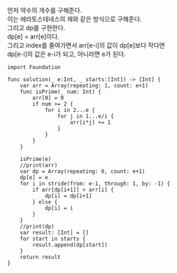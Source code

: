 먼저 약수의 개수를 구해준다.   
이는 에라토스테네스의 체와 같은 방식으로 구해준다.   
그리고 dp를 구현한다.   
dp[e] = arr[e]이다.   
그리고 index를 줄여가면서 arr[e-i]의 값이 dp[e]보다 작다면   
dp[e-i]의 값은 e-i가 되고, 아니라면 e가 된다.   

```
import Foundation

func solution(_ e:Int, _ starts:[Int]) -> [Int] {
    var arr = Array(repeating: 1, count: e+1)
    func isPrime(_ num: Int) {
        arr[0] = 0
        if num >= 2 {
            for i in 2...e {
                for j in 1...e/i {
                    arr[i*j] += 1
                }
            }
        }
    }
    
    isPrime(e)
    //print(arr)
    var dp = Array(repeating: 0, count: e+1)
    dp[e] = e
    for i in stride(from: e-1, through: 1, by: -1) {
        if arr[dp[i+1]] > arr[i] {
            dp[i] = dp[i+1]
        } else {
            dp[i] = i
        }
    }
    //print(dp)
    var result: [Int] = []
    for start in starts {
        result.append(dp[start])
    }
    return result
}
```
